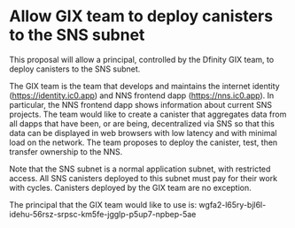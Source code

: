 # Allow GIX team to deploy canisters to the SNS subnet

This proposal will allow a principal, controlled by the Dfinity GIX team, to deploy
canisters to the SNS subnet.

The GIX team is the team that develops and maintains the internet identity (https://identity.ic0.app)
and NNS frontend dapp (https://nns.ic0.app).  In particular, the NNS frontend dapp shows information
about current SNS projects.  The team would like to create a canister that aggregates data from all
dapps that have been, or are being, decentralized via SNS so that this data can be displayed in web
browsers with low latency and with minimal load on the network.  The team proposes to deploy the
canister, test, then transfer ownership to the NNS.

Note that the SNS subnet is a normal application subnet, with restricted access.  All SNS canisters
deployed to this subnet must pay for their work with cycles.  Canisters deployed by the GIX team are
no exception.

The principal that the GIX team would like to use is: wgfa2-l65ry-bjl6l-idehu-56rsz-srpsc-km5fe-jgglp-p5up7-npbep-5ae

